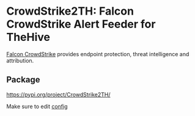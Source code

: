 # CrowdStrike2TH: Falcon CrowdStrike Alert Feeder for TheHive
[Falcon CrowdStrike](https://www.crowdstrike.com/) provides endpoint protection, threat intelligence and attribution.

## Package
https://pypi.org/project/CrowdStrike2TH/

Make sure to edit [config](https://github.com/Sshahar/CrowdStrike2TH/blob/main/src/config/config.py)
